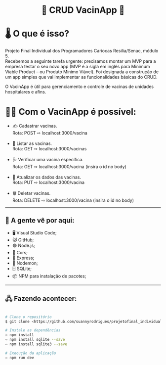 <h1 align="center"> 💉 CRUD VacinApp 💉</h1>

# 🌡️ O que é isso?
Projeto Final Individual dos Programadores Cariocas Resilia/Senac, módulo 5.<br> 
Recebemos a seguinte tarefa urgente: precisamos montar um MVP para a
empresa testar o seu novo app (MVP é a sigla em inglês para Minimum Viable
Product – ou Produto Mínimo Viável). Foi designada a  construção de um app simples
que vai implementar as funcionalidades básicas do CRUD.

O VacinApp é útil para gerenciamento e controle de vacinas de unidades hospitalares e afins.

# 👨‍⚕️ Com o VacinApp é possível:
<ul>
    <li>✍️ Cadastrar vacinas.<br>
     Rota: POST ⇨ localhost:3000/vacina    
    </li><br>
    <li>📑 Listar as vacinas.<br>
     Rota: GET ⇨ localhost:3000/vacinas
    </li><br>  
    <li>🩺 Verificar uma vacina específica.<br>
     Rota: GET ⇨ localhost:3000/vacina (insira o id no body)
    </li><br>  
    <li>📝 Atualizar os dados das vacinas.<br>
     Rota: PUT ⇨ localhost:3000/vacina 
    </li><br>
    <li>🗑 Deletar vacinas.<br>
     Rota: DELETE ⇨ localhost:3000/vacina (insira o id no body)
    </li>
</ul>
<hr>

## 🚀 A gente vê por aqui:

<ul>
    <li>🖥️ Visual Studio Code;</li>
    <li>🐱 GitHub;</li>
    <li>🟢 Node.js;</li>
    <li>💖 Cors;</li>
    <li>🚅 Express;</li>
    <li>👿 Nodemon;</li>
    <li>🗄️ SQLite;</li>
    <li>📦 NPM para instalação de pacotes;</li>
</ul>

<hr>

## 🖧 Fazendo acontecer:

```bash

# Clone o repositório
$ git clone <https://github.com/suannyrodrigues/projetofinal_individual.git>

# Instale as dependências
⇨ npm install
⇨ npm install sqlite --save
⇨ npm install sqlite3 --save

# Execução da aplicação 
⇨ npm run dev
```
